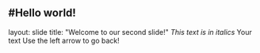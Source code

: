 #Hello world!
---
layout: slide
title: "Welcome to our second slide!"
*This text is in italics*
Your text
Use the left arrow to go back!
